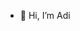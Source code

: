- 👋 Hi, I’m Adi


<!---
ranjanaditya452/ranjanaditya452 is a ✨ special ✨ repository because its `README.md` (this file) appears on your GitHub profile.
You can click the Preview link to take a look at your changes.
--->
